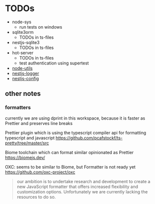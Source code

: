 # TODOs

- node-sys
  - run tests on windows
- sqlite3orm
  - TODOs in ts-files
- nestjs-sqlite3
  - TODOs in ts-files
- hot-server
  - TODOs in ts-files
  - test authentication using supertest
- [node-utils](packages/node/@homeofthings/node-utils/TODO.md)
- [nestjs-logger](packages/node/@homeofthings/nestjs-logger/TODO.md)
- [nestjs-config](packages/node/@homeofthings/nestjs-config/TODO.md)

## other notes

### formatters

currently we are using dprint in this workspace, because it is faster as Prettier and preserves line breaks

Prettier plugin which is using the typescript compiler api for formatting typescript and javascript
https://github.com/pcafstockf/ts-pretty/tree/master/src

Biome toolchain which can format similar opinionated as Prettier
https://biomejs.dev/

OXC: seems to be similar to Biome, but Formatter is not ready yet
https://github.com/oxc-project/oxc

> our ambition is to undertake research and development to create a new JavaScript formatter that offers increased flexibility and customization options. Unfortunately we are currently lacking the resources to do so.
